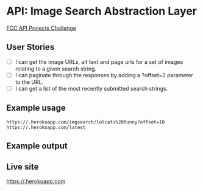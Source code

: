 # API: Image Search Abstraction Layer
[FCC API Projects Challenge](http://www.freecodecamp.com/challenges/image-search-abstraction-layer)

## User Stories
- [ ] I can get the image URLs, alt text and page urls for a set of images relating to a given search string.
- [ ] I can paginate through the responses by adding a ?offset=2 parameter to the URL.
- [ ] I can get a list of the most recently submitted search strings.

## Example usage
`https://.herokuapp.com/imgsearch/lolcats%20funny?offset=10`<br>
`https://.herokuapp.com/latest`

## Example output


## Live site
<https://.herokuapp.com>
